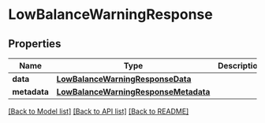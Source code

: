 # LowBalanceWarningResponse

## Properties
Name | Type | Description | Notes
------------ | ------------- | ------------- | -------------
**data** | [**LowBalanceWarningResponseData**](LowBalanceWarningResponseData.md) |  | [optional] 
**metadata** | [**LowBalanceWarningResponseMetadata**](LowBalanceWarningResponseMetadata.md) |  | [optional] 

[[Back to Model list]](../README.md#documentation-for-models) [[Back to API list]](../README.md#documentation-for-api-endpoints) [[Back to README]](../README.md)


